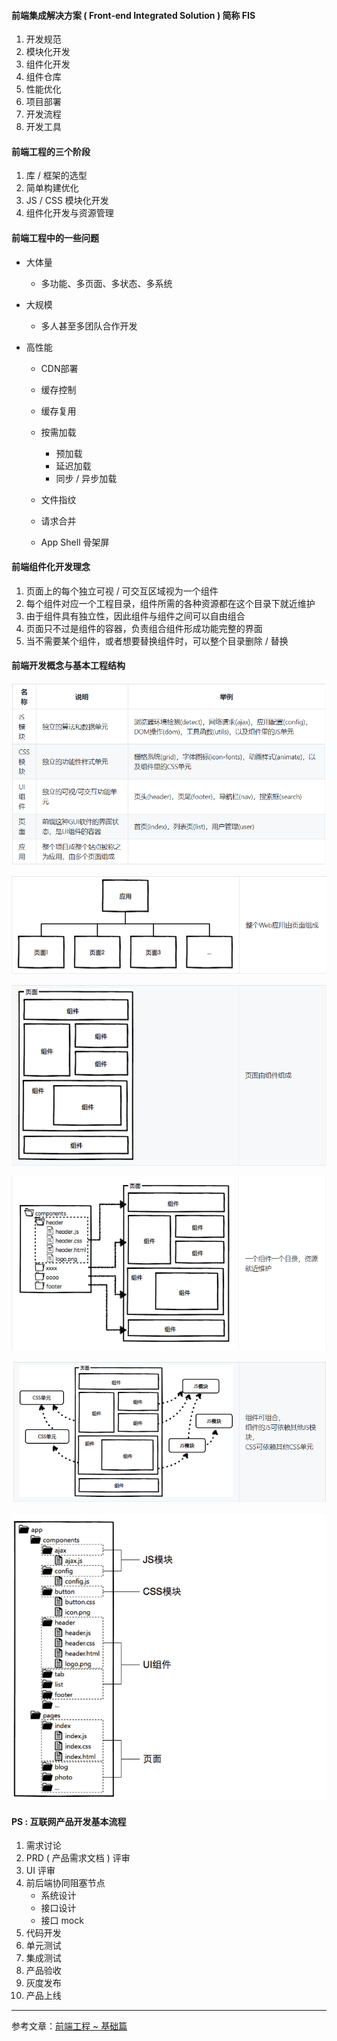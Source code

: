 #### 前端集成解决方案 ( Front-end Integrated Solution )  简称 FIS

1. 开发规范
2. 模块化开发
3. 组件化开发
4. 组件仓库
5. 性能优化
6. 项目部署
7. 开发流程
8. 开发工具

#### 前端工程的三个阶段

1. 库 / 框架的选型
2. 简单构建优化
3. JS / CSS 模块化开发
4. 组件化开发与资源管理

#### 前端工程中的一些问题

* 大体量
  *  多功能、多页面、多状态、多系统

* 大规模
  * 多人甚至多团队合作开发

* 高性能
  * CDN部署
  * 缓存控制
  * 缓存复用
  * 按需加载
    * 预加载
    * 延迟加载
    * 同步 / 异步加载
  * 文件指纹
  * 请求合并

  * App Shell 骨架屏

#### 前端组件化开发理念

1. 页面上的每个独立可视 / 可交互区域视为一个组件
2. 每个组件对应一个工程目录，组件所需的各种资源都在这个目录下就近维护
3. 由于组件具有独立性，因此组件与组件之间可以自由组合
4. 页面只不过是组件的容器，负责组合组件形成功能完整的界面
5. 当不需要某个组件，或者想要替换组件时，可以整个目录删除 / 替换

#### 前端开发概念与基本工程结构

![1](./1.png)

![2](./2.png)

![3](./3.png)

![4](./4.png)

![5](./5.png)

![6](./6.png)

#### PS : 互联网产品开发基本流程

1. 需求讨论
2. PRD ( 产品需求文档 ) 评审
3. UI 评审
4. 前后端协同阻塞节点
   * 系统设计
   * 接口设计
   * 接口 mock
5. 代码开发
6. 单元测试
7. 集成测试
8. 产品验收
9. 灰度发布
10. 产品上线

---

参考文章：[前端工程 ~ 基础篇](https://github.com/fouber/blog/issues/10)



